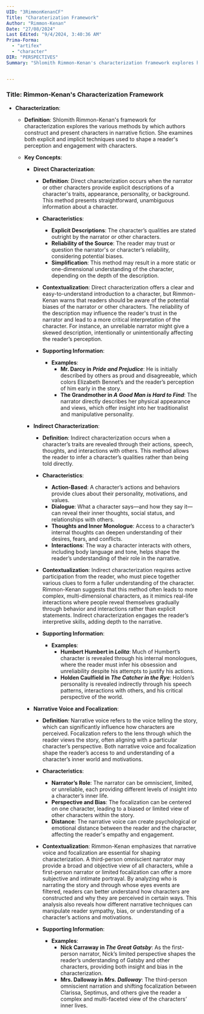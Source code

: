 ```yaml
---
UID: "3RimmonKenanCF"
Title: "Charaterization Framework"
Author: "Rimmon-Kenan"
Date: "27/08/2024"
Last Edited: "9/4/2024, 3:40:36 AM"
Prima-Forma:
  - "artifex"
  - "character"
DIR: "PERSPECTIVES"
Summary: "Shlomith Rimmon-Kenan's characterization framework explores how authors use direct and indirect methods to shape readers' perceptions of characters. It examines explicit descriptions, actions, and narrative voice, revealing how focalization and bias influence character construction and interpretation."


---
```


### Title: **Rimmon-Kenan's Characterization Framework**

- **Characterization**:
  - **Definition**: Shlomith Rimmon-Kenan's framework for characterization explores the various methods by which authors construct and present characters in narrative fiction. She examines both explicit and implicit techniques used to shape a reader's perception and engagement with characters.

  - **Key Concepts**:
  
    - **Direct Characterization**:
      - **Definition**: Direct characterization occurs when the narrator or other characters provide explicit descriptions of a character's traits, appearance, personality, or background. This method presents straightforward, unambiguous information about a character.
      
      - **Characteristics**:
        - **Explicit Descriptions**: The character’s qualities are stated outright by the narrator or other characters.
        - **Reliability of the Source**: The reader may trust or question the narrator's or character’s reliability, considering potential biases.
        - **Simplification**: This method may result in a more static or one-dimensional understanding of the character, depending on the depth of the description.
      
      - **Contextualization**: Direct characterization offers a clear and easy-to-understand introduction to a character, but Rimmon-Kenan warns that readers should be aware of the potential biases of the narrator or other characters. The reliability of the description may influence the reader's trust in the narrator and lead to a more critical interpretation of the character. For instance, an unreliable narrator might give a skewed description, intentionally or unintentionally affecting the reader’s perception.

      - **Supporting Information**:
        - **Examples**:
          - **Mr. Darcy in *Pride and Prejudice***: He is initially described by others as proud and disagreeable, which colors Elizabeth Bennet’s and the reader’s perception of him early in the story.
          - **The Grandmother in *A Good Man is Hard to Find***: The narrator directly describes her physical appearance and views, which offer insight into her traditionalist and manipulative personality.

    - **Indirect Characterization**:
      - **Definition**: Indirect characterization occurs when a character’s traits are revealed through their actions, speech, thoughts, and interactions with others. This method allows the reader to infer a character’s qualities rather than being told directly.
      
      - **Characteristics**:
        - **Action-Based**: A character’s actions and behaviors provide clues about their personality, motivations, and values.
        - **Dialogue**: What a character says—and how they say it—can reveal their inner thoughts, social status, and relationships with others.
        - **Thoughts and Inner Monologue**: Access to a character’s internal thoughts can deepen understanding of their desires, fears, and conflicts.
        - **Interactions**: The way a character interacts with others, including body language and tone, helps shape the reader’s understanding of their role in the narrative.

      - **Contextualization**: Indirect characterization requires active participation from the reader, who must piece together various clues to form a fuller understanding of the character. Rimmon-Kenan suggests that this method often leads to more complex, multi-dimensional characters, as it mimics real-life interactions where people reveal themselves gradually through behavior and interactions rather than explicit statements. Indirect characterization engages the reader’s interpretive skills, adding depth to the narrative.

      - **Supporting Information**:
        - **Examples**:
          - **Humbert Humbert in *Lolita***: Much of Humbert’s character is revealed through his internal monologues, where the reader must infer his obsession and unreliability despite his attempts to justify his actions.
          - **Holden Caulfield in *The Catcher in the Rye***: Holden’s personality is revealed indirectly through his speech patterns, interactions with others, and his critical perspective of the world.

    - **Narrative Voice and Focalization**:
      - **Definition**: Narrative voice refers to the voice telling the story, which can significantly influence how characters are perceived. Focalization refers to the lens through which the reader views the story, often aligning with a particular character’s perspective. Both narrative voice and focalization shape the reader’s access to and understanding of a character’s inner world and motivations.
      
      - **Characteristics**:
        - **Narrator’s Role**: The narrator can be omniscient, limited, or unreliable, each providing different levels of insight into a character’s inner life.
        - **Perspective and Bias**: The focalization can be centered on one character, leading to a biased or limited view of other characters within the story.
        - **Distance**: The narrative voice can create psychological or emotional distance between the reader and the character, affecting the reader's empathy and engagement.

      - **Contextualization**: Rimmon-Kenan emphasizes that narrative voice and focalization are essential for shaping characterization. A third-person omniscient narrator may provide a broad and objective view of all characters, while a first-person narrator or limited focalization can offer a more subjective and intimate portrayal. By analyzing who is narrating the story and through whose eyes events are filtered, readers can better understand how characters are constructed and why they are perceived in certain ways. This analysis also reveals how different narrative techniques can manipulate reader sympathy, bias, or understanding of a character’s actions and motivations.

      - **Supporting Information**:
        - **Examples**:
          - **Nick Carraway in *The Great Gatsby***: As the first-person narrator, Nick’s limited perspective shapes the reader’s understanding of Gatsby and other characters, providing both insight and bias in the characterization.
          - **Mrs. Dalloway in *Mrs. Dalloway***: The third-person omniscient narration and shifting focalization between Clarissa, Septimus, and others give the reader a complex and multi-faceted view of the characters’ inner lives.
